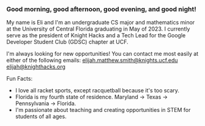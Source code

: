 ### Good morning, good afternoon, good evening, and good night!

My name is Eli and I'm an undergraduate CS major and mathematics minor at the University of Central Florida graduating in May of 2023. I currently serve as the president of Knight Hacks and a Tech Lead for the Google Developer Student Club (GDSC) chapter at UCF.

I'm always looking for new opportunities! You can contact me most easily at either of the following emails:
elijah.matthew.smith@knights.ucf.edu
elijah@knighthacks.org

Fun Facts:
- I love all racket sports, except racquetball because it's too scary.
- Florida is my fourth state of residence. Maryland -> Texas -> Pennsylvania -> Florida.
- I'm passionate about teaching and creating opportunities in STEM for students of all ages.
